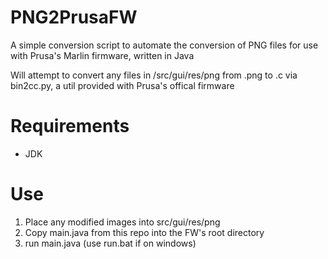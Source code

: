 # PNG2PrusaFW
A simple conversion script to automate the conversion of PNG files for use with Prusa's Marlin firmware, written in Java

Will attempt to convert any files in /src/gui/res/png from .png to .c via bin2cc.py, a util provided with Prusa's offical firmware

# Requirements 
- JDK

# Use 
1. Place any modified images into src/gui/res/png
2. Copy main.java from this repo into the FW's root directory
3. run main.java (use run.bat if on windows)
